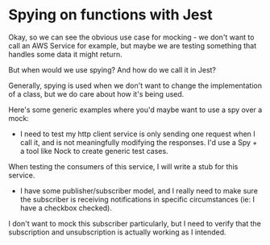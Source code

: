 # Spying on functions with Jest

Okay, so we can see the obvious use case for mocking - we don't want to call an AWS Service for example, but maybe we are testing something that handles some data it might return.

But when would we use spying? And how do we call it in Jest?

  

Generally, spying is used when we don't want to change the implementation of a class, but we do care about how it's being used.

  

Here's some generic examples where you'd maybe want to use a spy over a mock:

*   I need to test my http client service is only sending one request when I call it, and is not meaningfully modifying the responses. I'd use a Spy + a tool like Nock to create generic test cases.

When testing the consumers of this service, I will write a stub for this service.

  

*   I have some publisher/subscriber model, and I really need to make sure the subscriber is receiving notifications in specific circumstances (ie: I have a checkbox checked).

I don't want to mock this subscriber particularly, but I need to verify that the subscription and unsubscription is actually working as I intended.
